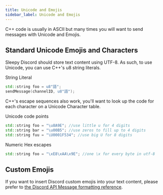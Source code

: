 ```yaml
---
title: Unicode and Emojis
sidebar_label: Unicode and Emojis
---
```


C++ code is usually in ASCII but many times you will want to send messages with Unicode and Emojis.

## Standard Unicode Emojis and Characters

Sleepy Discord should store text content using UTF-8. As such, to use Unicode, you can use C++'s u8 string literals.

String Literal
```cpp
std::string foo = u8"語";
sendMessage(channelID, u8"語");
```

C++'s escape sequences also work, you'll want to look up the code for each character on a Unicode Character table.

Unicode code points
```cpp
std::string foo = "\u8A9E"; //use little u for 4 digits
std::string bar = "\u00B5"; //use zeros to fill up to 4 digits
std::string fuu = "\U0001F534"; //use big U for 8 digits
```

Numeric Hex escapes
```cpp
std::string foo = "\xE8\xAA\x9E"; //one \x for every byte in utf-8
```

## Custom Emojis

If you want to insert Discord custom emojis into your text content, please prefer to [the Discord API Message formatting reference](https://discord.com/developers/docs/reference#message-formatting).